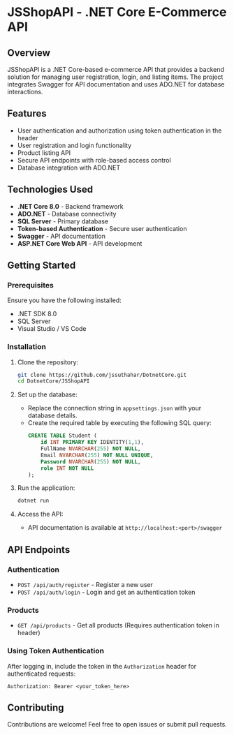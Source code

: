 # JSShopAPI - .NET Core E-Commerce API

## Overview
JSShopAPI is a .NET Core-based e-commerce API that provides a backend solution for managing user registration, login, and listing items. The project integrates Swagger for API documentation and uses ADO.NET for database interactions.

## Features
- User authentication and authorization using token authentication in the header
- User registration and login functionality
- Product listing API
- Secure API endpoints with role-based access control
- Database integration with ADO.NET

## Technologies Used
- **.NET Core 8.0** - Backend framework
- **ADO.NET** - Database connectivity
- **SQL Server** - Primary database
- **Token-based Authentication** - Secure user authentication
- **Swagger** - API documentation
- **ASP.NET Core Web API** - API development

## Getting Started
### Prerequisites
Ensure you have the following installed:
- .NET SDK 8.0
- SQL Server
- Visual Studio / VS Code

### Installation
1. Clone the repository:
   ```bash
   git clone https://github.com/jssuthahar/DotnetCore.git
   cd DotnetCore/JSShopAPI
   ```
2. Set up the database:
   - Replace the connection string in `appsettings.json` with your database details.
   - Create the required table by executing the following SQL query:
     ```sql
     CREATE TABLE Student (
         id INT PRIMARY KEY IDENTITY(1,1),
         FullName NVARCHAR(255) NOT NULL,
         Email NVARCHAR(255) NOT NULL UNIQUE,
         Password NVARCHAR(255) NOT NULL,
         role INT NOT NULL
     );
     ```

3. Run the application:
   ```bash
   dotnet run
   ```
4. Access the API:
   - API documentation is available at `http://localhost:<port>/swagger`

## API Endpoints
### Authentication
- `POST /api/auth/register` - Register a new user
- `POST /api/auth/login` - Login and get an authentication token

### Products
- `GET /api/products` - Get all products (Requires authentication token in header)

### Using Token Authentication
After logging in, include the token in the `Authorization` header for authenticated requests:
```http
Authorization: Bearer <your_token_here>
```

## Contributing
Contributions are welcome! Feel free to open issues or submit pull requests.


